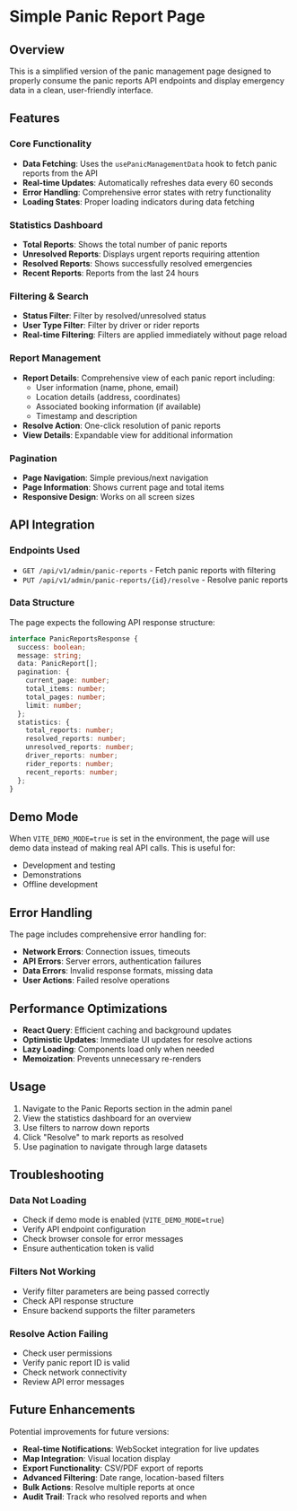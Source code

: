 # Simple Panic Report Page

## Overview

This is a simplified version of the panic management page designed to properly consume the panic reports API endpoints and display emergency data in a clean, user-friendly interface.

## Features

### Core Functionality
- **Data Fetching**: Uses the `usePanicManagementData` hook to fetch panic reports from the API
- **Real-time Updates**: Automatically refreshes data every 60 seconds
- **Error Handling**: Comprehensive error states with retry functionality
- **Loading States**: Proper loading indicators during data fetching

### Statistics Dashboard
- **Total Reports**: Shows the total number of panic reports
- **Unresolved Reports**: Displays urgent reports requiring attention
- **Resolved Reports**: Shows successfully resolved emergencies
- **Recent Reports**: Reports from the last 24 hours

### Filtering & Search
- **Status Filter**: Filter by resolved/unresolved status
- **User Type Filter**: Filter by driver or rider reports
- **Real-time Filtering**: Filters are applied immediately without page reload

### Report Management
- **Report Details**: Comprehensive view of each panic report including:
  - User information (name, phone, email)
  - Location details (address, coordinates)
  - Associated booking information (if available)
  - Timestamp and description
- **Resolve Action**: One-click resolution of panic reports
- **View Details**: Expandable view for additional information

### Pagination
- **Page Navigation**: Simple previous/next navigation
- **Page Information**: Shows current page and total items
- **Responsive Design**: Works on all screen sizes

## API Integration

### Endpoints Used
- `GET /api/v1/admin/panic-reports` - Fetch panic reports with filtering
- `PUT /api/v1/admin/panic-reports/{id}/resolve` - Resolve panic reports

### Data Structure
The page expects the following API response structure:

```typescript
interface PanicReportsResponse {
  success: boolean;
  message: string;
  data: PanicReport[];
  pagination: {
    current_page: number;
    total_items: number;
    total_pages: number;
    limit: number;
  };
  statistics: {
    total_reports: number;
    resolved_reports: number;
    unresolved_reports: number;
    driver_reports: number;
    rider_reports: number;
    recent_reports: number;
  };
}
```

## Demo Mode

When `VITE_DEMO_MODE=true` is set in the environment, the page will use demo data instead of making real API calls. This is useful for:
- Development and testing
- Demonstrations
- Offline development

## Error Handling

The page includes comprehensive error handling for:
- **Network Errors**: Connection issues, timeouts
- **API Errors**: Server errors, authentication failures
- **Data Errors**: Invalid response formats, missing data
- **User Actions**: Failed resolve operations

## Performance Optimizations

- **React Query**: Efficient caching and background updates
- **Optimistic Updates**: Immediate UI updates for resolve actions
- **Lazy Loading**: Components load only when needed
- **Memoization**: Prevents unnecessary re-renders

## Usage

1. Navigate to the Panic Reports section in the admin panel
2. View the statistics dashboard for an overview
3. Use filters to narrow down reports
4. Click "Resolve" to mark reports as resolved
5. Use pagination to navigate through large datasets

## Troubleshooting

### Data Not Loading
- Check if demo mode is enabled (`VITE_DEMO_MODE=true`)
- Verify API endpoint configuration
- Check browser console for error messages
- Ensure authentication token is valid

### Filters Not Working
- Verify filter parameters are being passed correctly
- Check API response structure
- Ensure backend supports the filter parameters

### Resolve Action Failing
- Check user permissions
- Verify panic report ID is valid
- Check network connectivity
- Review API error messages

## Future Enhancements

Potential improvements for future versions:
- **Real-time Notifications**: WebSocket integration for live updates
- **Map Integration**: Visual location display
- **Export Functionality**: CSV/PDF export of reports
- **Advanced Filtering**: Date range, location-based filters
- **Bulk Actions**: Resolve multiple reports at once
- **Audit Trail**: Track who resolved reports and when


